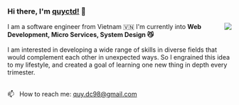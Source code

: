 ### Hi there, I'm [quyctd!](https://github.com/quyctd) 👋
<a href="#">
<img align="right" src="https://github-readme-stats.vercel.app/api?username=quyctd&show_icons=true&theme=default">
</a>

I am a software engineer from Vietnam 🇻🇳 I'm currently into **Web Development, Micro Services, System Design 😼**
<br/><br/>
I am interested in developing a wide range of skills in diverse fields that would complement each other in unexpected ways. So I engrained this idea to my lifestyle, and created a goal of learning one new thing in depth every trimester.
<br/><br/>

📫 &nbsp; How to reach me: quy.dc98@gmail.com 
